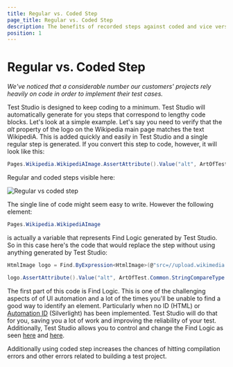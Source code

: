 ```yaml
---
title: Regular vs. Coded Step
page_title: Regular vs. Coded Step
description: The benefits of recorded steps against coded and vice versa. 
position: 1
---
```

# Regular vs. Coded Step 

*We've noticed that a considerable number our customers' projects rely heavily on code in order to implement their test cases.*

Test Studio is designed to keep coding to a minimum. Test Studio will automatically generate for you steps that correspond to lengthy code blocks. Let's look at a simple example. Let's say you need to verify that the *alt* property of the logo on the Wikipedia main page matches the text WikipediA. This is added quickly and easily in Test Studio and a single regular step is generated. If you convert this step to code, however, it will look like this:

````C#
Pages.Wikipedia.WikipediAImage.AssertAttribute().Value("alt", ArtOfTest.Common.StringCompareType.Contains, "WikipediA");
````

Regular and coded steps visible here:

![Regular vs coded step][1]

The single line of code might seem easy to write. However the following element:

````C#
Pages.Wikipedia.WikipediAImage
````

is actually a variable that represents Find Logic generated by Test Studio. So in this case here's the code that would replace the step without using anything generated by Test Studio:

````C#
HtmlImage logo = Find.ByExpression<HtmlImage>(@"src=//upload.wikimedia.org/wikipedia/commons/thumb/b/bb/Wikipedia_wordmark.svg/174px-Wikipedia_wordmark.svg.png");

logo.AssertAttribute().Value("alt", ArtOfTest.Common.StringCompareType.Contains, "WikipediA");
````

The first part of this code is Find Logic. This is one of the challenging aspects of of UI automation and a lot of the times you'll be unable to find a good way to identify an element. Particularly when no ID (HTML) or <a href="http://blogs.telerik.com/automated-testing-tools/posts/11-03-01/best-practices-element-identification-with-id-and-automationid" target="_blank">Automation ID</a> (Silverlight) has been implemented. Test Studio will do that for you, saving you a lot of work and improving the reliability of your test. Additionally, Test Studio allows you to control and change the Find Logic as seen <a href="/features/elements-explorer/find-element" target="_blank">here</a> and <a href="/features/project-settings/identification-logic" target="_blank">here</a>.
 
Additionally using coded step increases the chances of hitting compilation errors and other errors related to building a test project.

[1]: /img/knowledge-base/best-practices-kb/regular-vs-coded-step/fig1.png
